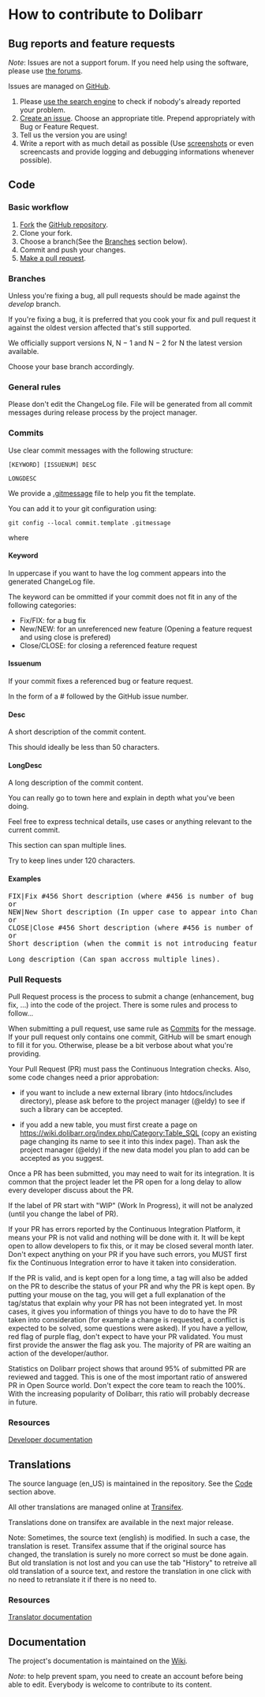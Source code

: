 How to contribute to Dolibarr
=============================

Bug reports and feature requests
--------------------------------

<a name="not-a-support-forum"></a>*Note*: Issues are not a support forum. If you need help using the software, please use [the forums](http://www.dolibarr.org/forum).

Issues are managed on [GitHub](https://github.com/Dolibarr/dolibarr/issues).

1. Please [use the search engine](https://help.github.com/articles/searching-issues) to check if nobody's already reported your problem.
2. [Create an issue](https://help.github.com/articles/creating-an-issue). Choose an appropriate title. Prepend appropriately with Bug or Feature Request.
4. Tell us the version you are using!
3. Write a report with as much detail as possible (Use [screenshots](https://help.github.com/articles/issue-attachments) or even screencasts and provide logging and debugging informations whenever possible).



<a name="code"></a>Code
---------------------

### Basic workflow

1. [Fork](https://help.github.com/articles/fork-a-repo) the [GitHub repository](https://github.com/Dolibarr/dolibarr).
2. Clone your fork.
3. Choose a branch(See the [Branches](#branches) section below).
4. Commit and push your changes.
5. [Make a pull request](https://help.github.com/articles/creating-a-pull-request).

### <a name="branches"></a>Branches

Unless you're fixing a bug, all pull requests should be made against the *develop* branch.

If you're fixing a bug, it is preferred that you cook your fix and pull request it
against the oldest version affected that's still supported.

We officially support versions N, N − 1 and N − 2 for N the latest version available.

Choose your base branch accordingly.

### General rules
Please don't edit the ChangeLog file. File will be generated from all commit messages during release process by the project manager.

### <a name="commits"></a>Commits
Use clear commit messages with the following structure:

```
[KEYWORD] [ISSUENUM] DESC

LONGDESC
```

We provide a [.gitmessage](/.gitmessage) file to help you fit the template.

You can add it to your git configuration using:
```
git config --local commit.template .gitmessage
```

where 

#### Keyword
In uppercase if you want to have the log comment appears into the generated ChangeLog file.

The keyword can be ommitted if your commit does not fit in any of the following categories:
- Fix/FIX: for a bug fix
- New/NEW: for an unreferenced new feature (Opening a feature request and using close is prefered)
- Close/CLOSE: for closing a referenced feature request

#### Issuenum
If your commit fixes a referenced bug or feature request.

In the form of a # followed by the GitHub issue number.

#### Desc
A short description of the commit content.

This should ideally be less than 50 characters.

#### LongDesc
A long description of the commit content.

You can really go to town here and explain in depth what you've been doing.

Feel free to express technical details, use cases or anything relevant to the current commit.

This section can span multiple lines.

Try to keep lines under 120 characters.

#### Examples
<pre>
FIX|Fix #456 Short description (where #456 is number of bug fix, if it exists. In upper case to appear into ChangeLog)
or
NEW|New Short description (In upper case to appear into ChangeLog, use this if you add a feature not tracked, otherwise use CLOSE #456)
or
CLOSE|Close #456 Short description (where #456 is number of feature request, if it exists. In upper case to appear into ChangeLog)
or
Short description (when the commit is not introducing feature nor closing a bug)

Long description (Can span accross multiple lines).
</pre>

### Pull Requests
Pull Request process is the process to submit a change (enhancement, bug fix, ...) into the code of the project. There is some rules and process to follow...

When submitting a pull request, use same rule as [Commits](#commits) for the message.
If your pull request only contains one commit, GitHub will be smart enough to fill it for you.
Otherwise, please be a bit verbose about what you're providing.

Your Pull Request (PR) must pass the Continuous Integration checks.
Also, some code changes need a prior approbation:

* if you want to include a new external library (into htdocs/includes directory), please ask before to the project manager (@eldy) to see if such a library can be accepted.

* if you add a new table, you must first create a page on https://wiki.dolibarr.org/index.php/Category:Table_SQL (copy an existing page changing its name to see it into this index page). Than ask the project manager (@eldy) if the new data model you plan to add can be accepted as you suggest.

Once a PR has been submitted, you may need to wait for its integration. It is common that the project leader let the PR open for a long delay to allow every developer discuss about the PR.

If the label of PR start with "WIP" (Work In Progress), it will not be analyzed (until you change the label of PR).

If your PR has errors reported by the Continuous Integration Platform, it means your PR is not valid and nothing will be done with it. It will be kept open to allow developers to fix this, or it may be closed several month later. Don't expect anything on your PR if you have such errors, you MUST first fix the Continuous Integration error to have it taken into consideration. 

If the PR is valid, and is kept open for a long time, a tag will also be added on the PR to describe the status of your PR and why the PR is kept open. By putting your mouse on the tag, you will get a full explanation of the tag/status that explain why your PR has not been integrated yet.
In most cases, it gives you information of things you have to do to have the PR taken into consideration (for example a change is requested, a conflict is expected to be solved, some questions were asked). If you have a yellow, red flag of purple flag, don't expect to have your PR validated. You must first provide the answer the flag ask you. The majority of PR are waiting an action of the developer/author.

Statistics on Dolibarr project shows that around 95% of submitted PR are reviewed and tagged. This is one of the most important ratio of answered PR in Open Source world. Don't expect the core team to reach the 100%. With the increasing popularity of Dolibarr, this ratio will probably decrease in future.


### Resources
[Developer documentation](http://wiki.dolibarr.org/index.php/Developer_documentation)

Translations
------------
The source language (en_US) is maintained in the repository. See the [Code](#code) section above.

All other translations are managed online at [Transifex](https://www.transifex.com/dolibarr-association/dolibarr/).

Translations done on transifex are available in the next major release.

Note: Sometimes, the source text (english) is modified. In such a case, the translation is reset. Transifex assume that if the original source
has changed, the translation is surely no more correct so must be done again. But old translation is not lost and you can use the tab "History"
to retreive all old translation of a source text, and restore the translation in one click with no need to retranslate it if there is no need to. 


### Resources
[Translator documentation](http://wiki.dolibarr.org/index.php/Translator_documentation)

Documentation
-------------
The project's documentation is maintained on the [Wiki](http://wiki.dolibarr.org/index.php).

*Note*: to help prevent spam, you need to create an account before being able to edit. Everybody is welcome to contribute to its content.

